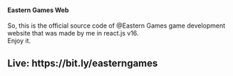 <h4> Eastern Games Web </h4>
So, this is the official source code of @Eastern Games game development website that was made by me in react.js v16. <br/>
Enjoy it. 

<h2>Live: https://bit.ly/easterngames</h2>
